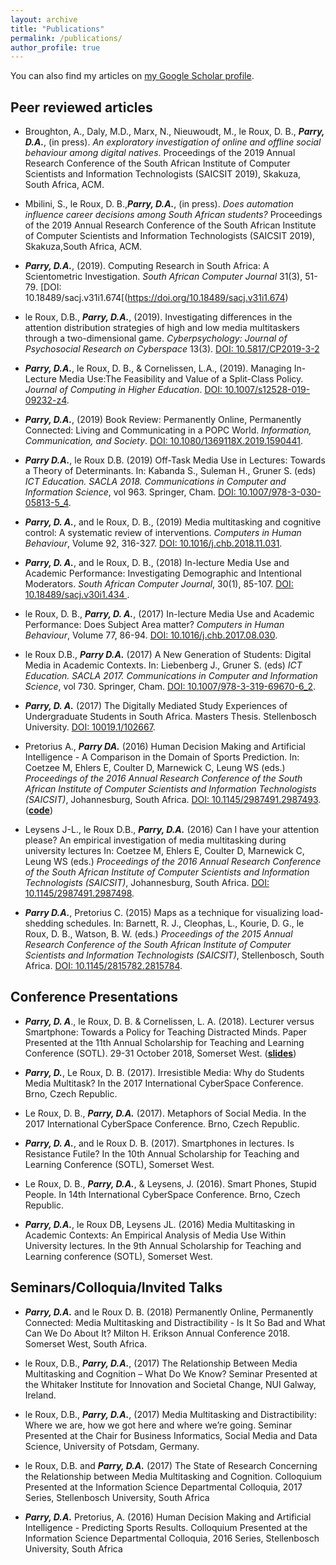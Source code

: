 ```yaml
---
layout: archive
title: "Publications"
permalink: /publications/
author_profile: true
---
```


You can also find my articles on <a href="https://scholar.google.co.za/citations?user=EhrDFkYAAAAJ&hl=en">my Google Scholar profile</a>.
  

## Peer reviewed articles

-  Broughton, A., Daly, M.D., Marx, N., Nieuwoudt, M., le Roux, D. B., ___Parry, D.A.___, (in press). *An exploratory investigation of online and offline social behaviour among digital natives*. Proceedings of the 2019 Annual Research Conference of the South African Institute of Computer Scientists and Information Technologists (SAICSIT 2019), Skakuza, South Africa, ACM.

- Mbilini, S., le Roux, D. B.,___Parry, D.A.___, (in press).  *Does automation influence career decisions among South African students?* Proceedings of the 2019 Annual Research Conference of the South African Institute of Computer Scientists and Information Technologists (SAICSIT 2019), Skakuza,South Africa, ACM.

- ___Parry, D.A.___,  (2019).  Computing Research in South Africa:  A Scientometric Investigation. *South African Computer Journal* 31(3), 51-79. [DOI: 10.18489/sacj.v31i1.674[(https://doi.org/10.18489/sacj.v31i1.674)

- le  Roux,  D.B., ___Parry, D.A.___,  (2019). Investigating  differences  in  the  attention  distribution strategies of high and low media multitaskers through a two-dimensional game. *Cyberpsychology: Journal of Psychosocial Research on Cyberspace* 13(3). [DOI: 10.5817/CP2019-3-2](https://doi.org/10.5817/CP2019-3-2)


- ___Parry, D.A.___,  le  Roux,  D.  B.,  &  Cornelissen,  L.A.,  (2019).   Managing  In-Lecture  Media  Use:The  Feasibility  and  Value  of  a  Split-Class  Policy. *Journal  of  Computing  in  Higher  Education*. [DOI: 10.1007/s12528-019-09232-z4](https://doi.org/10.1007/s12528-019-09232-z4).

- ___Parry, D.A.___, (2019) Book Review: Permanently Online, Permanently Connected: Living and Communicating in a POPC World. *Information, Communication, and Society*. [DOI: 10.1080/1369118X.2019.1590441](https://doi.org/10.1080/1369118X.2019.1590441).

- ___Parry D.A.___, le Roux D.B. (2019) Off-Task Media Use in Lectures: Towards a Theory of Determinants. In: Kabanda S., Suleman H., Gruner S. (eds) *ICT Education. SACLA 2018. Communications in Computer and Information Science*, vol 963. Springer, Cham. [DOI: 10.1007/978-3-030-05813-5_4](https://doi.org/10.1007/978-3-030-05813-5_4).

- ___Parry, D. A.___, and le Roux, D. B., (2019) Media multitasking and cognitive control: A systematic review of interventions. *Computers in Human Behaviour*, Volume 92, 316-327. [DOI: 10.1016/j.chb.2018.11.031](https://doi.org/10.1016/j.chb.2018.11.031).

- ___Parry, D. A.___, and le Roux, D. B., (2018) In-lecture Media Use and Academic Performance: Investigating Demographic and Intentional Moderators. *South African Computer Journal*, 30(1), 85-107. [DOI: 10.18489/sacj.v30i1.434 ](https://doi.org/10.18489/sacj.v30i1.434 ).

- le Roux, D. B., ___Parry, D. A.___, (2017) In-lecture Media Use and Academic Performance: Does Subject Area matter? *Computers in Human Behaviour*, Volume 77, 86-94. [DOI: 10.1016/j.chb.2017.08.030](https://doi.org/10.1016/j.chb.2017.08.030).

- le Roux D.B., ___Parry D.A.___ (2017) A New Generation of Students: Digital Media in Academic Contexts. In: Liebenberg J., Gruner S. (eds) *ICT Education. SACLA 2017. Communications in Computer and Information Science*, vol 730. Springer, Cham. [DOI: 10.1007/978-3-319-69670-6_2](https://doi.org/10.1007/978-3-319-69670-6_2).

- ___Parry, D. A.___ (2017) The Digitally Mediated Study Experiences of Undergraduate Students in South Africa. Masters Thesis. Stellenbosch University. [DOI: 10019.1/102667](http://hdl.handle.net/10019.1/102667).

- Pretorius A., ___Parry DA.___ (2016) Human Decision Making and Artificial Intelligence - A Comparison in the Domain of Sports Prediction. In: Coetzee M, Ehlers E, Coulter D, Marnewick C, Leung WS (eds.) *Proceedings of the 2016 Annual Research Conference of the South African Institute of Computer Scientists and Information Technologists (SAICSIT)*, Johannesburg, South Africa. [DOI: 10.1145/2987491.2987493](https://doi.org/10.1145/2987491.2987493). ([__code__](https://github.com/arnupretorius/RWCPrediction))

- Leysens J-L., le Roux D.B., ___Parry, D.A.___ (2016) Can I have your attention please? An empirical investigation of media multitasking during university lectures In: Coetzee M, Ehlers E, Coulter D, Marnewick C, Leung WS (eds.) *Proceedings of the 2016 Annual Research Conference of the South African Institute of Computer Scientists and Information Technologists (SAICSIT)*, Johannesburg, South Africa. [DOI: 10.1145/2987491.2987498](https://doi.org/10.1145/2987491.2987498).

- ___Parry D.A.___, Pretorius C. (2015) Maps as a technique for visualizing load-shedding schedules. In: Barnett, R. J., Cleophas, L., Kourie, D. G., le Roux, D. B., Watson, B. W. (eds.) *Proceedings of the 2015 Annual Research Conference of the South African Institute of Computer Scientists and Information Technologists (SAICSIT)*, Stellenbosch, South Africa.  [DOI: 10.1145/2815782.2815784](https://doi.org/10.1145/2815782.2815784).

## Conference Presentations

- ___Parry, D. A___., le Roux, D. B. & Cornelissen, L. A. (2018). Lecturer versus Smartphone: Towards a Policy for Teaching Distracted Minds. Paper Presented at the 11th Annual Scholarship for Teaching and Learning Conference (SOTL). 29-31 October 2018, Somerset West. ([__slides__](https://doi.org/10.17605/OSF.IO/DVG4U))

- ___Parry, D.___, Le Roux, D. B. (2017). Irresistible Media: Why do Students Media Multitask? In the 2017 International CyberSpace Conference. Brno, Czech Republic.

- Le Roux, D. B., ___Parry, D.A.___ (2017). Metaphors of Social Media. In the 2017 International CyberSpace Conference. Brno, Czech Republic.

- ___Parry, D. A.___, and le Roux D. B. (2017). Smartphones in lectures. Is Resistance Futile? In the 10th Annual Scholarship for Teaching and Learning Conference (SOTL), Somerset West.

- Le Roux, D. B., ___Parry, D.A.___, & Leysens, J. (2016). Smart Phones, Stupid People. In 14th International CyberSpace Conference. Brno, Czech Republic.

- ___Parry, D.A.___, le Roux DB, Leysens JL. (2016) Media Multitasking in Academic Contexts: An Empirical Analysis of Media Use Within University lectures. In the 9th Annual Scholarship for Teaching and Learning conference (SOTL), Somerset West.

## Seminars/Colloquia/Invited Talks

- ___Parry, D.A.___ and le Roux D. B. (2018) Permanently Online, Permanently Connected: Media Multitasking and Distractibility - Is It So Bad and What Can We Do About It? Milton H. Erikson Annual Conference 2018. Somerset West, South Africa.

- le Roux, D.B., ___Parry, D.A.___, (2017) The Relationship Between Media Multitasking and Cognition – What Do We Know? Seminar Presented at the Whitaker Institute for Innovation and Societal Change, NUI Galway, Ireland.

- le Roux, D.B., ___Parry, D.A.___, (2017) Media Multitasking and Distractibility: Where we are, how we got here and where we’re going. Seminar Presented at the Chair for Business Informatics, Social Media and Data Science, University of Potsdam, Germany.

- le Roux, D.B. and ___Parry, D.A.___ (2017) The State of Research Concerning the Relationship between Media Multitasking and Cognition. Colloquium Presented at the Information Science Departmental Colloquia, 2017 Series, Stellenbosch University, South Africa

- ___Parry, D.A.___ Pretorius, A. (2016) Human Decision Making and Artificial Intelligence - Predicting Sports Results. Colloquium Presented at the Information Science Departmental Colloquia, 2016 Series, Stellenbosch University, South Africa





